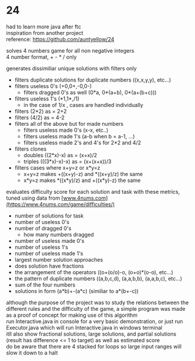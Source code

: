 # 24
had to learn more java after ftc  
inspiration from another project  
reference: https://github.com/auntyellow/24  
  
solves 4 numbers game for all non negative integers  
4 number format, + - * / only  
  
generates dissimiliar unique solutions with filters only  
- filters duplicate solutions for duplicate numbers ((x,x,y,y), etc...)
- filters useless 0's (+0,0+,-0,0-)
  - filters dragged 0's as well (0\*a, 0\*(a+b), 0\*(a+(b+c)))
- filters useless 1's (\*1,1\*,/1)
  - in the case of 1/x , cases are handled individually
- filters (2\*2) as = 2+2
- filters (4/2) as = 4-2
- filters all of the above but for made numbers
  - filters useless made 0's (x-x, etc..)
  - filters useless made 1's (a-b when b = a-1, ...)
  - filters useless made 2's and 4's for 2\*2 and 4/2
- filters clones
  - doubles ((2\*x)-x) as = (x+x)/2
  - triples (((3\*x)-x)-x) as = (x+(x+x))/3
- filters cases where x+y=z or x\*y=z
  - x+y=z makes +((x+y)-z) and \*((x+y)/z) the same
  - x\*y=z makes \*((x\*y)/z) and +((x\*y)-z) the same

evaluates difficulty score for each solution and task with these metrics,  
tuned using data from [www.4nums.com](https://www.4nums.com/game/difficulties/)  
- number of solutions for task
- number of useless 0's
- number of dragged 0's
  - how many numbers dragged
- number of useless made 0's
- number of useless 1's
- number of useless made 1's
- largest number solution approaches
- does solution have fractions
- the arrangement of the operators ((o+(o/o)-o, (o+o)\*(o-o), etc...)
- the pattern of duplicate numbers ((a,b,c,d), (a,a,b,b), (a,a,b,c), etc...)
- sum of the four numbers
- solutions in form (a\*b)+-(a\*c) (similiar to a\*(b+-c))

although the purpose of the project was to study the relations between the different rules and the difficulty of the game, a simple program was made as a proof of concept for making use of this algorithm  
run Interactive.java in console for a very basic demonstration, or just run Executor.java which will run Interactive.java in windows terminal  
itll also show fractional solutions, large solutions, and partial solutions (result has difference <= 1 to target) as well as estimated score  
do be aware that there are 4 stacked for loops so large input ranges will slow it down to a halt
